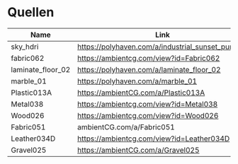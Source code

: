# Quellen

|Name|Link|
|---|---|
|sky_hdri|https://polyhaven.com/a/industrial_sunset_puresky|
|fabric062|https://ambientcg.com/view?id=Fabric062|
|laminate_floor_02|https://polyhaven.com/a/laminate_floor_02|
|marble_01|https://polyhaven.com/a/marble_01|
|Plastic013A|https://ambientCG.com/a/Plastic013A|
|Metal038|https://ambientcg.com/view?id=Metal038|
|Wood026|https://ambientcg.com/view?id=Wood026|
|Fabric051|ambientCG.com/a/Fabric051|
|Leather034D|https://ambientcg.com/view?id=Leather034D|
|Gravel025|https://ambientCG.com/a/Gravel025|